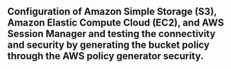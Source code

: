 ## Configuration of Amazon Simple Storage (S3), Amazon Elastic Compute Cloud (EC2), and AWS Session Manager and testing the connectivity and security by generating the bucket policy through the AWS policy generator security.